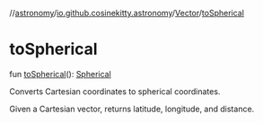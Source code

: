 //[astronomy](../../../index.md)/[io.github.cosinekitty.astronomy](../index.md)/[Vector](index.md)/[toSpherical](to-spherical.md)

# toSpherical

fun [toSpherical](to-spherical.md)(): [Spherical](../-spherical/index.md)

Converts Cartesian coordinates to spherical coordinates.

Given a Cartesian vector, returns latitude, longitude, and distance.
